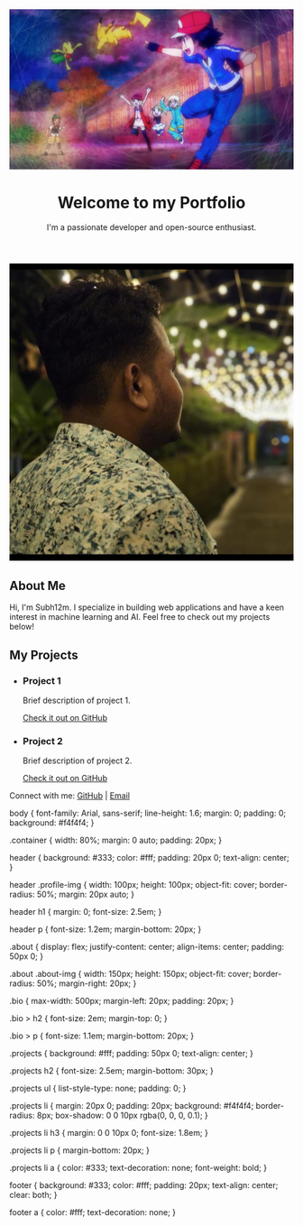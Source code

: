<!DOCTYPE html>
<html lang="en">
<head>
    <meta charset="UTF-8">
    <meta name="viewport" content="width=device-width, initial-scale=1.0">
    <title>Subh12m's Portfolio</title>
    <link rel="stylesheet" href="style.css">
</head>
<body>
    <header>
        <div class="container">
            <img src="./profile.jpg" alt="Your Profile Image" class="profile-img">
            <h1>Welcome to my Portfolio</h1>
            <p>I'm a passionate developer and open-source enthusiast.</p>
        </div>
    </header>
    <section class="about">
        <div class="container">
            <img src="./subham.jpg" alt="Subh12m Profile Image" class="about-img">
            <div class="bio">
                <h2>About Me</h2>
                <p>Hi, I'm Subh12m. I specialize in building web applications and have a keen interest in machine learning and AI. Feel free to check out my projects below!</p>
            </div>
        </div>
    </section>
    <section class="projects">
        <div class="container">
            <h2>My Projects</h2>
            <ul>
                <li>
                    <h3>Project 1</h3>
                    <p>Brief description of project 1.</p>
                    <a href="https://github.com/Subh12m/portfolio02" target="_blank">Check it out on GitHub</a>
                </li>
                <li>
                    <h3>Project 2</h3>
                    <p>Brief description of project 2.</p>
                    <a href="https://github.com/Subh12m/Subh12m" target="_blank">Check it out on GitHub</a>
                </li>
                <!-- Add more projects as needed -->
            </ul>
        </div>
    </section>
    <footer>
        <div class="container">
            <p>Connect with me: <a href="https://github.com/Subh12m" target="_blank">GitHub</a> | <a href="mailto:subh12m@example.com">Email</a></p>
        </div>
    </footer>
</body>
</html>

body {
    font-family: Arial, sans-serif;
    line-height: 1.6;
    margin: 0;
    padding: 0;
    background: #f4f4f4;
}

.container {
    width: 80%;
    margin: 0 auto;
    padding: 20px;
}

header {
    background: #333;
    color: #fff;
    padding: 20px 0;
    text-align: center;
}

header .profile-img {
    width: 100px;
    height: 100px;
    object-fit: cover;
    border-radius: 50%;
    margin: 20px auto;
}

header h1 {
    margin: 0;
    font-size: 2.5em;
}

header p {
    font-size: 1.2em;
    margin-bottom: 20px;
}

.about {
    display: flex;
    justify-content: center;
    align-items: center;
    padding: 50px 0;
}

.about .about-img {
    width: 150px;
    height: 150px;
    object-fit: cover;
    border-radius: 50%;
    margin-right: 20px;
}

.bio {
    max-width: 500px;
    margin-left: 20px;
    padding: 20px;
}

.bio > h2 {
    font-size: 2em;
    margin-top: 0;
}

.bio > p {
    font-size: 1.1em;
    margin-bottom: 20px;
}

.projects {
    background: #fff;
    padding: 50px 0;
    text-align: center;
}

.projects h2 {
    font-size: 2.5em;
    margin-bottom: 30px;
}

.projects ul {
    list-style-type: none;
    padding: 0;
}

.projects li {
    margin: 20px 0;
    padding: 20px;
    background: #f4f4f4;
    border-radius: 8px;
    box-shadow: 0 0 10px rgba(0, 0, 0, 0.1);
}

.projects li h3 {
    margin: 0 0 10px 0;
    font-size: 1.8em;
}

.projects li p {
    margin-bottom: 20px;
}

.projects li a {
    color: #333;
    text-decoration: none;
    font-weight: bold;
}

footer {
    background: #333;
    color: #fff;
    padding: 20px;
    text-align: center;
    clear: both;
}

footer a {
    color: #fff;
    text-decoration: none;
}


